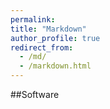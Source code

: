 ```yaml
---
permalink:
title: "Markdown"
author_profile: true
redirect_from: 
  - /md/
  - /markdown.html
---
```


##Software
